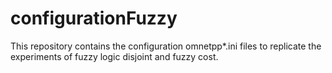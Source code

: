 # configurationFuzzy
This repository contains the configuration omnetpp*.ini files to replicate the experiments of fuzzy logic disjoint and fuzzy cost.
